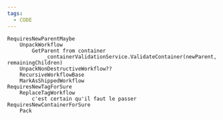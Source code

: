```yaml
---
tags:
  - CODE
---
```


    RequiresNewParentMaybe
        UnpackWorkflow
            GetParent from container
                _containerValidationService.ValidateContainer(newParent, remainingChildren)
        UnpackNonDestructiveWorkflow??
        RecursiveWorkflowBase
        MarkAsShippedWorkflow
    RequiresNewTagForSure
        ReplaceTagWorkflow
            c'est certain qu'il faut le passer
    RequiresNewContainerForSure
        Pack